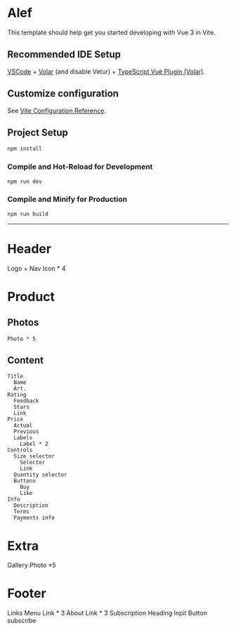 # Alef

This template should help get you started developing with Vue 3 in Vite.

## Recommended IDE Setup

[VSCode](https://code.visualstudio.com/) + [Volar](https://marketplace.visualstudio.com/items?itemName=johnsoncodehk.volar) (and disable Vetur) + [TypeScript Vue Plugin (Volar)](https://marketplace.visualstudio.com/items?itemName=johnsoncodehk.vscode-typescript-vue-plugin).

## Customize configuration

See [Vite Configuration Reference](https://vitejs.dev/config/).

## Project Setup

```sh
npm install
```

### Compile and Hot-Reload for Development

```sh
npm run dev
```

### Compile and Minify for Production

```sh
npm run build
```


----------------------------------------------------------------

# Header
  Logo + Nav
    Icon * 4

# Product
  ## Photos
    Photo * 5
  
  ## Content
    Title
      Name
      Art.
    Rating
      Feedback
      Stars
      Link
    Price
      Actual
      Previous
      Labels
        Label * 2
    Controls
      Size selector
        Selector
        Link
      Quantity selector
      Buttons 
        Buy
        Like
    Info
      Description
      Terms
      Payments info

# Extra
  Gallery
    Photo *5

# Footer
  Links
    Menu
      Link * 3
    About
      Link * 3
  Subscription
    Heading
    Inpit
    Button subscribe

